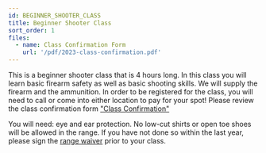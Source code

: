 ```yaml
---
id: BEGINNER_SHOOTER_CLASS
title: Beginner Shooter Class
sort_order: 1
files:
  - name: Class Confirmation Form
    url: '/pdf/2023-class-confirmation.pdf'
---
```

This is a beginner shooter class that is 4 hours long.  In this class you will learn basic firearm safety as well as basic shooting skills.  We will supply the firearm and the ammunition. In order to be registered for the class, you will need to call or come into either location to pay for your spot! 
Please review the class confirmation form ["Class Confirmation"](/pdf/2023-class-confirmation.pdf)

You will need: eye and ear protection.  No low-cut shirts or open toe shoes will be allowed in the range. 
If you have not done so within the last year, please sign the [range waiver](http://www.smartwaiver.com/v/stagestopgunshop) prior to your class. 
